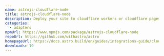 ```yaml
---
name: astrojs-cloudflare-node
title: astrojs-cloudflare-node
description: Deploy your site to cloudflare workers or cloudflare pages
categories:
  - adapters
npmUrl: https://www.npmjs.com/package/astrojs-cloudflare-node
repoUrl: https://github.com/withastro/astro
homepageUrl: https://docs.astro.build/en/guides/integrations-guide/cloudflare/
downloads: 19
---
```


